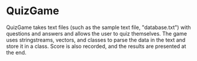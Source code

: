 # QuizGame

QuizGame takes text files (such as the sample text file, "database.txt") with questions and answers and allows the user to quiz themselves. The game uses stringstreams, vectors, and classes to parse the data in the text and store it in a class. Score is also recorded, and the results are presented at the end.
